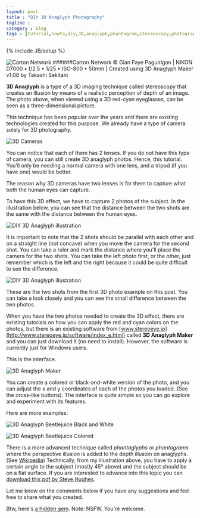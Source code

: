 ```yaml
---
layout: post
title : "DIY 3D Anaglyph Photography"
tagline : 
category : blog
tags : [tutorial,howto,diy,3D,anaglyph,phantogram,stereoscopy,photography,photos]
---
```

{% include JB/setup %}

![Carton Network](http://i.imgur.com/vpQAmya.jpg)
######Carton Network &copy; Gian Faye Paguirigan | NIKON D7000 &bullet; f/2.5 &bullet; 1/25 &bullet; ISO-800 &bullet; 50mm | Created using 3D Anaglyph Maker v1.08 by Takashi Sekitani

**3D Anaglyph** is a type of a 3D imaging technique called stereoscopy that creates an illusion by means of a realistic perception of depth of an image. The photo above, when viewed using a 3D red-cyan eyeglasses, can be seen as a three-dimensional picture.

This technique has been popular over the years and there are existing technologies created for this purpose. We already have a type of camera solely for 3D photography.

![3D Cameras](http://i.imgur.com/KAULx8f.jpg)

You can notice that each of them has 2 lenses. If you do not have this type of camera, you can still create 3D anaglyph photos. Hence, this tutorial. You'll only be needing a normal camera with one lens, and a tripod (if you have one) would be better.

The reason why 3D cameras have two lenses is for them to capture what both the human eyes can capture. 

To have this 3D effect, we have to capture 2 photos of the subject. In the illustration below, you can see that the distance between the two shots are the same with the distance between the human eyes.

![DIY 3D Anaglyph illustration](http://i.imgur.com/OUUVZtb.jpg)

It is important to note that the 2 shots should be parallel with each other and on a straight line (not concave) when you move the camera for the second shot. You can take a ruler and mark the distance where you'll place the camera for the two shots. You can take the left photo first, or the other, just remember which is the left and the right because it could be quite difficult to see the difference. 

![DIY 3D Anaglyph illustration](http://i.imgur.com/oj5LoDF.jpg)

These are the two shots from the first 3D photo example on this post. You can take a look closely and you can see the small difference between the two photos.

When you have the two photos needed to create the 3D effect, there are existing tutorials on how you can apply the red and cyan colors on the photos, but there is an existing software from [www.stereoeye.jp](http://www.stereoeye.jp/software/index_e.html) called **3D Anaglyph Maker** and you can just download it (no need to install). However, the software is currently just for Windows users.

This is the interface.

![3D Anaglyph Maker](http://i.imgur.com/UTPexht.png)

You can create a colored or black-and-white version of the photo, and you can adjust the x and y coordinates of each of the photos you loaded. (See the cross-like buttons). The interface is quite simple so you can go explore and experiment with its features.

Here are more examples:

![3D Anaglyph Beetlejuice Black and White](http://i.imgur.com/ckoGvxP.jpg)

![3D Anaglyph Beetlejuice Colored](http://i.imgur.com/PcVqGjz.jpg)

There is a more advanced technique called *phantaglyphs* or *phantograms* where the perspective illusion is added to the depth illusion on anaglyphs. (See [Wikipedia](http://en.wikipedia.org/wiki/Phantogram)) Technically, from my illustration above, you have to apply a certain angle to the subject (mostly 45&deg; above) and the subject should be on a flat surface. If you are interested to advance into this topic you can [download this pdf by Steve Hughes](/assets/docs/intro-to-phantograms-by-steve-hughes.pdf).

Let me know on the comments below if you have any suggestions and feel free to share what you created.

Btw, here's [a hidden gem](http://www.jiriruzek.net/photogallery-3d-anaglyphs.html). Note: NSFW. You're welcome.